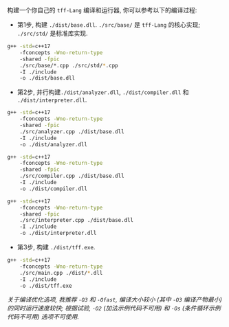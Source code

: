 构建一个你自己的 `tff-Lang` 编译和运行器, 你可以参考以下的编译过程:

- 第1步, 构建 `./dist/base.dll`. `./src/base/` 是 `tff-Lang` 的核心实现; `./src/std/` 是标准库实现.

```bash
g++ -std=c++17
    -fconcepts -Wno-return-type
    -shared -fpic
    ./src/base/*.cpp ./src/std/*.cpp
    -I ./include
    -o ./dist/base.dll
```

- 第2步, 并行构建`./dist/analyzer.dll`, `./dist/compiler.dll` 和 `./dist/interpreter.dll`.

```bash
g++ -std=c++17
    -fconcepts -Wno-return-type
    -shared -fpic
    ./src/analyzer.cpp ./dist/base.dll
    -I ./include
    -o ./dist/analyzer.dll

g++ -std=c++17
    -fconcepts -Wno-return-type
    -shared -fpic
    ./src/compiler.cpp ./dist/base.dll
    -I ./include
    -o ./dist/compiler.dll

g++ -std=c++17
    -fconcepts -Wno-return-type
    -shared -fpic
    ./src/interpreter.cpp ./dist/base.dll
    -I ./include
    -o ./dist/interpreter.dll
```

- 第3步, 构建 `./dist/tff.exe`.

```bash
g++ -std=c++17
    -fconcepts -Wno-return-type
    ./src/main.cpp ./dist/*.dll
    -I ./include
    -o ./dist/tff.exe
```

_关于编译优化选项, 我推荐 `-O3` 和 `-Ofast`, 编译大小较小 (其中 `-O3` 编译产物最小) 的同时运行速度较快; 根据试验, `-O2` (加法示例代码不可用) 和 `-Os` (条件循环示例代码不可用) 选项不可使用._